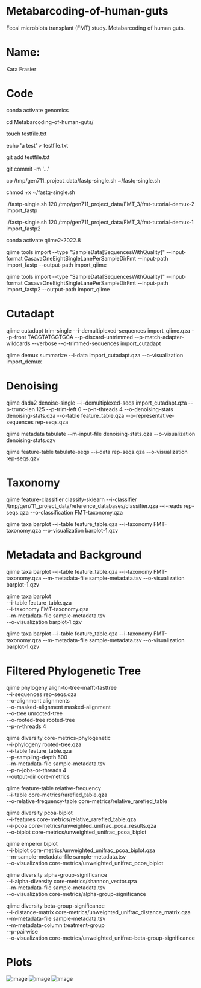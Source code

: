
# Metabarcoding-of-human-guts
Fecal microbiota transplant (FMT) study. Metabarcoding of human guts.
# Name:
Kara Frasier
# Code 
conda activate genomics

cd Metabarcoding-of-human-guts/

touch testfile.txt

echo 'a test' > testfile.txt

git add testfile.txt

git commit -m '...'

cp  /tmp/gen711_project_data/fastp-single.sh ~/fastq-single.sh

chmod +x ~/fastq-single.sh

 ./fastp-single.sh 120 /tmp/gen711_project_data/FMT_3/fmt-tutorial-demux-2 import_fastp
 
 ./fastp-single.sh 120 /tmp/gen711_project_data/FMT_3/fmt-tutorial-demux-1 import_fastp2
 
conda activate qiime2-2022.8

qiime tools import --type "SampleData[SequencesWithQuality]" --input-format CasavaOneEightSingleLanePerSampleDirFmt --input-path import_fastp --output-path import_qiime

qiime tools import --type "SampleData[SequencesWithQuality]" --input-format CasavaOneEightSingleLanePerSampleDirFmt --input-path import_fastp2 --output-path import_qiime

# Cutadapt
qiime cutadapt trim-single --i-demultiplexed-sequences import_qiime.qza --p-front TACGTATGGTGCA --p-discard-untrimmed --p-match-adapter-wildcards --verbose --o-trimmed-sequences import_cutadapt

qiime demux summarize --i-data import_cutadapt.qza --o-visualization import_demux

# Denoising
qiime dada2 denoise-single --i-demultiplexed-seqs import_cutadapt.qza --p-trunc-len 125 --p-trim-left 0 --p-n-threads 4 --o-denoising-stats denoising-stats.qza --o-table feature_table.qza --o-representative-sequences rep-seqs.qza

qiime metadata tabulate --m-input-file denoising-stats.qza --o-visualization denoising-stats.qzv

qiime feature-table tabulate-seqs --i-data rep-seqs.qza --o-visualization rep-seqs.qzv
# Taxonomy
qiime feature-classifier classify-sklearn --i-classifier /tmp/gen711_project_data/reference_databases/classifier.qza --i-reads rep-seqs.qza --o-classification FMT-taxonomy.qza

qiime taxa barplot --i-table feature_table.qza --i-taxonomy FMT-taxonomy.qza --o-visualization barplot-1.qzv

# Metadata and Background
qiime taxa barplot --i-table feature_table.qza --i-taxonomy FMT-taxonomy.qza --m-metadata-file sample-metadata.tsv --o-visualization barplot-1.qzv

qiime taxa barplot \
    --i-table feature_table.qza \
    --i-taxonomy FMT-taxonomy.qza \
    --m-metadata-file sample-metadata.tsv \
    --o-visualization barplot-1.qzv

qiime taxa barplot --i-table feature_table.qza --i-taxonomy FMT-taxonomy.qza --m-metadata-file sample-metadata.tsv --o-visualization barplot-1.qzv

# Filtered Phylogenetic Tree
qiime phylogeny align-to-tree-mafft-fasttree \
  --i-sequences rep-seqs.qza \
  --o-alignment alignments \
  --o-masked-alignment masked-alignment \
  --o-tree unrooted-tree \
  --o-rooted-tree rooted-tree \
  --p-n-threads 4
  
 qiime diversity core-metrics-phylogenetic \
  --i-phylogeny rooted-tree.qza \
  --i-table feature_table.qza \
  --p-sampling-depth 500 \
  --m-metadata-file sample-metadata.tsv \
  --p-n-jobs-or-threads 4 \
  --output-dir core-metrics
  
qiime feature-table relative-frequency \
  --i-table core-metrics/rarefied_table.qza \
  --o-relative-frequency-table core-metrics/relative_rarefied_table
  
qiime diversity pcoa-biplot \
  --i-features core-metrics/relative_rarefied_table.qza \
  --i-pcoa core-metrics/unweighted_unifrac_pcoa_results.qza \
  --o-biplot core-metrics/unweighted_unifrac_pcoa_biplot
  
 qiime emperor biplot \
  --i-biplot core-metrics/unweighted_unifrac_pcoa_biplot.qza \
  --m-sample-metadata-file sample-metadata.tsv \
  --o-visualization core-metrics/unweighted_unifrac_pcoa_biplot
  
qiime diversity alpha-group-significance \
  --i-alpha-diversity core-metrics/shannon_vector.qza \
  --m-metadata-file sample-metadata.tsv \
  --o-visualization core-metrics/alpha-group-significance

qiime diversity beta-group-significance \
  --i-distance-matrix core-metrics/unweighted_unifrac_distance_matrix.qza \
  --m-metadata-file sample-metadata.tsv \
  --m-metadata-column treatment-group \
  --p-pairwise \
  --o-visualization core-metrics/unweighted_unifrac-beta-group-significance
  
# Plots
![image](https://github.com/kara-frasier/Metabarcoding-of-human-guts/assets/130784549/251dd70b-1cb6-4297-905c-3587cdeaa7f0)
![image](https://github.com/kara-frasier/Metabarcoding-of-human-guts/assets/130784549/d47aa2d7-8f41-47d6-9a44-d7c7814c7980)
![image](https://github.com/kara-frasier/Metabarcoding-of-human-guts/assets/130784549/d813a1c8-eb96-4658-940f-f901f672b7a8)


  
